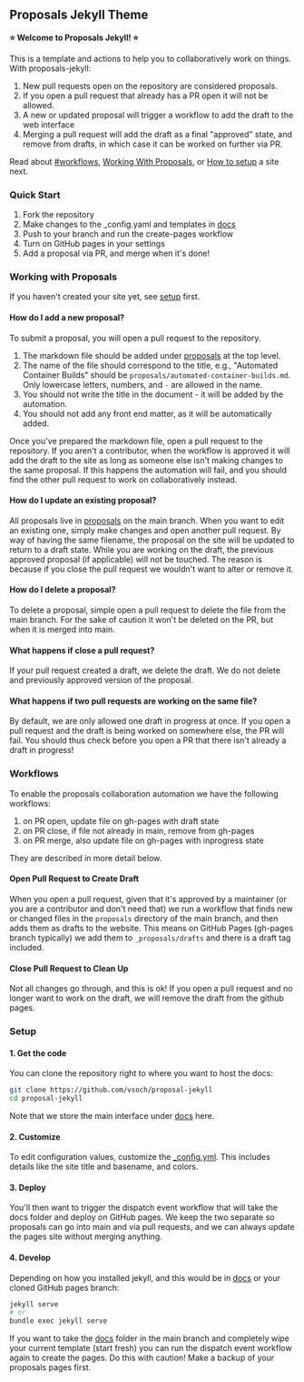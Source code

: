 ## Proposals Jekyll Theme

**⭐️ Welcome to Proposals Jekyll! ⭐️**

This is a template and actions to help you to collaboratively work on things.
With proposals-jekyll:

1. New pull requests open on the repository are considered proposals.
2. If you open a pull request that already has a PR open it will not be allowed.
3. A new or updated proposal will trigger a workflow to add the draft to the web interface
3. Merging a pull request will add the draft as a final "approved" state, and remove from drafts, in which case it can be worked on further via PR.

Read about [#workflows](Workflows), [Working With Proposals](#working-with-proposals), or [How to setup](#setup) a site next.

### Quick Start

1. Fork the repository
2. Make changes to the _config.yaml and templates in [docs](https://github.com/vsoch/proposal-jekyll/tree/main/docs)
3. Push to your branch and run the create-pages workflow
4. Turn on GitHub pages in your settings
5. Add a proposal via PR, and merge when it's done!

### Working with Proposals

If you haven't created your site yet, see [setup](#setup) first.

#### How do I add a new proposal?

To submit a proposal, you will open a pull request to the repository. 

1. The markdown file should be added under [proposals](https://github.com/vsoch/proposal-jekyll/tree/main/proposals) at the top level.
2. The name of the file should correspond to the title, e.g., "Automated Container Builds" should be `proposals/automated-container-builds.md`. Only lowercase letters, numbers, and `-` are allowed in the name.
3. You should not write the title in the document - it will be added by the automation.
4. You should not add any front end matter, as it will be automatically added.

Once you've prepared the markdown file, open a pull request to the repository.
If you aren't a contributor, when the workflow is approved it will add the draft to
the site as long as someone else isn't making changes to the same proposal. If this
happens the automation will fail, and you should find the other pull request to work
on collaboratively instead.

#### How do I update an existing proposal?

All proposals live in [proposals](proposals) on the main branch. When you want to edit
an existing one, simply make changes and open another pull request. By way of having
the same filename, the proposal on the site will be updated to return to a draft state.
While you are working on the draft, the previous approved proposal (if applicable)
will not be touched. The reason is because if you close the pull request we wouldn't
want to alter or remove it.

#### How do I delete a proposal?

To delete a proposal, simple open a pull request to delete the file
from the main branch. For the sake of caution it won't be deleted on the PR, but when it is merged
into main.

#### What happens if close a pull request?

If your pull request created a draft, we delete the draft. We do not
delete and previously approved version of the proposal.

#### What happens if two pull requests are working on the same file?

By default, we are only allowed one draft in progress at once. If you open
a pull request and the draft is being worked on somewhere else,
the PR will fail. You should thus check before you open a PR that there
isn't already a draft in progress!

### Workflows

To enable the proposals collaboration automation we have the following workflows:

 1. on PR open, update file on gh-pages with draft state
 2. on PR close, if file not already in main, remove from gh-pages
 3. on PR merge, also update file on gh-pages with inprogress state

They are described in more detail below.

#### Open Pull Request to Create Draft

When you open a pull request, given that it's approved by a maintainer (or you
are a contributor and don't need that) we run a workflow that finds new or changed files
in the `proposals` directory of the main branch, and then adds them as drafts to the website.
This means on GitHub Pages (gh-pages branch typically) we add them to `_proposals/drafts` and
there is a draft tag included.

#### Close Pull Request to Clean Up

Not all changes go through, and this is ok! If you open a pull request
and no longer want to work on the draft, we will remove the draft from 
the github pages.

### Setup

#### 1. Get the code

You can clone the repository right to where you want to host the docs:

```bash
git clone https://github.com/vsoch/proposal-jekyll
cd proposal-jekyll
```

Note that we store the main interface under [docs](https://github.com/vsoch/proposal-jekyll/tree/main/docs) here.

#### 2. Customize

To edit configuration values, customize the [_config.yml](https://github.com/vsoch/proposal-jekyll/blob/main/_config.yml).
This includes details like the site title and basename, and colors.

#### 3. Deploy

You'll then want to trigger the dispatch event workflow that will take the docs
folder and deploy on GitHub pages. We keep the two separate so proposals can
go into main and via pull requests, and we can always update the pages site
without merging anything.

#### 4. Develop

Depending on how you installed jekyll, and this would be in [docs](https://github.com/vsoch/proposal-jekyll/tree/main/docs) or your
cloned GitHub pages branch:

```bash
jekyll serve
# or
bundle exec jekyll serve
```

If you want to take the [docs](https://github.com/vsoch/proposal-jekyll/tree/main/docs) folder in the main branch and completely wipe
your current template (start fresh) you can run the dispatch event workflow
again to create the pages. Do this with caution! Make a backup of your proposals pages first.
